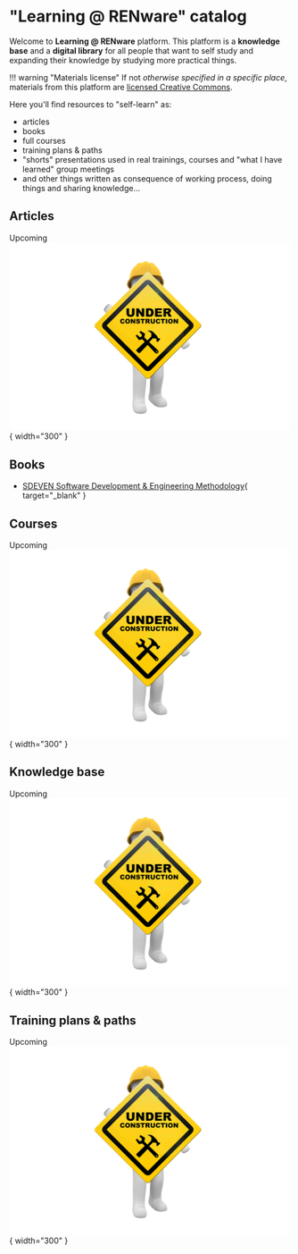 
# "Learning @ RENware" catalog

Welcome to **Learning @ RENware** platform. This platform is a **knowledge base** and a **digital library** for all people that want to self study and expanding their knowledge by studying more practical things.

!!! warning "Materials license"
    If not *otherwise specified in a specific place*, materials from this platform are [licensed Creative Commons](LICENSE_CCO.md).


Here you'll find resources to "self-learn" as:

* articles
* books
* full courses
* training plans & paths
* "shorts" presentations used in real trainings, courses and "what I have learned" group meetings
* and other things written as consequence of working process, doing things and sharing knowledge...



## Articles

Upcoming ![wip_picture](pictures/under_maintenance.png){ width="300" }




## Books

* [SDEVEN Software Development & Engineering Methodology](http://sdeven.renware.eu){ target="_blank" }





## Courses

Upcoming ![wip_picture](pictures/under_maintenance.png){ width="300" }





## Knowledge base

Upcoming ![wip_picture](pictures/under_maintenance.png){ width="300" }






## Training plans & paths

Upcoming ![wip_picture](pictures/under_maintenance.png){ width="300" }




